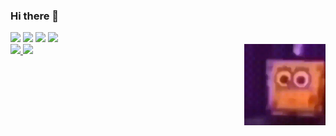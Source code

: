 ### Hi there 👋

<div align="leaf"> 
  <a href="https://www.youtube.com/channel/UCdlSqcQSpmNvhYhk4_i2Kkg" target="_blank"><img src="https://img.shields.io/badge/YouTube-FF0000?style=for-the-badge&logo=youtube&logoColor=white" target="_blank"></a>
  <a href="https://instagram.com/fabiovictorgn" target="_blank"><img src="https://img.shields.io/badge/-Instagram-%23E4405F?style=for-the-badge&logo=instagram&logoColor=white" target="_blank"></a>
 <a href="https://discord.gg/Fabio Victor#1202" target="_blank"><img src="https://img.shields.io/badge/Discord-7289DA?style=for-the-badge&logo=discord&logoColor=white" target="_blank"></a> 
  <a href = "mailto:contatofabiovictorgn@gmail.com"><img src="https://img.shields.io/badge/-Gmail-%23333?style=for-the-badge&logo=gmail&logoColor=white" target="_blank"></a>
</div>


<div align="leaf">
  <a href="https://github.com/fabiovictorgn">
  <img height="130em" src="https://github-readme-stats.vercel.app/api?username=fabiovictorgn&show_icons=true&theme=dark&include_all_commits=true&count_private=true"/>
  <img height="130em" src="https://github-readme-stats.vercel.app/api/top-langs/?username=fabiovictorgn&layout=compact&langs_count=7&theme=dark"/>
  <img align= "right" width= "130" src= "https://github.com/fabiovictorgn/fabiovictorgn/blob/main/bob.gif"/>
</div>
